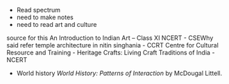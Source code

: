 
- Read spectrum 
- need to make notes
- need to read art and culture

 source for this An Introduction to Indian Art – Class XI NCERT
	- CSEWhy said refer temple architecture in nitin singhania
	- CCRT Centre for Cultural Resource and Training
	- Heritage Crafts: Living Craft Traditions of India -NCERT

- World history _World History: Patterns of Interaction_ by McDougal Littell.
